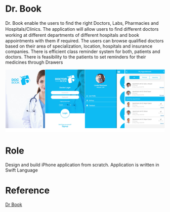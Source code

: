 # Dr. Book
Dr. Book enable the users to ﬁnd the right Doctors, Labs, Pharmacies and Hospitals/Clinics. The application will allow users to ﬁnd diﬀerent doctors working at diﬀerent departments of diﬀerent hospitals and book appointments with them if required. The users can browse qualified doctors based on their area of specialization, location, hospitals and insurance companies. There is efficient class reminder system for both, patients and doctors. There is feasibility to the patients to set reminders for their medicines through Drawers

![alt text](docBook.png "Dr Book images")

# Role
Design and build iPhone application from scratch. Application is written in Swift Language

# Reference

[Dr Book](http://www.appshah.com/dr-book/)
